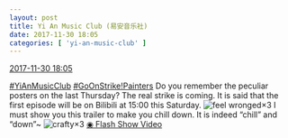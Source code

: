```yaml
---
layout: post
title: Yi An Music Club (易安音乐社)
date: 2017-11-30 18:05
categories: [ 'yi-an-music-club' ]
---
```


<div class="weibo-info">
  <a href="https://weibo.com/6094546964/Fxv9c4KBc">2017-11-30 18:05</a>
</div>

[#YiAnMusicClub](https://weibo.com/p/100808beae2e3e05b17b64f63ebedca39f19b2/super_index) [#GoOnStrike!Painters](https://weibo.com/p/100808ad2ad3cf7e06a459fb351ed63af5b2bb) Do you remember the peculiar posters on the last Thursday? The real strike is coming. It is said that the first episode will be on Bilibili at 15:00 this Saturday. ![feel wronged](http://img.t.sinajs.cn/t4/appstyle/expression/ext/normal/73/wq_org.gif)×3 I must show you this trailer to make you chill down. It is indeed “chill” and “down”~ ![crafty](http://img.t.sinajs.cn/t4/appstyle/expression/ext/normal/6d/yx_org.gif)×3 [◉ Flash Show Video](https://www.miaopai.com/show/QoiO21FkZ~f-VkxStaiKR4h6vyWTWAaTecqAjg__.htm)
